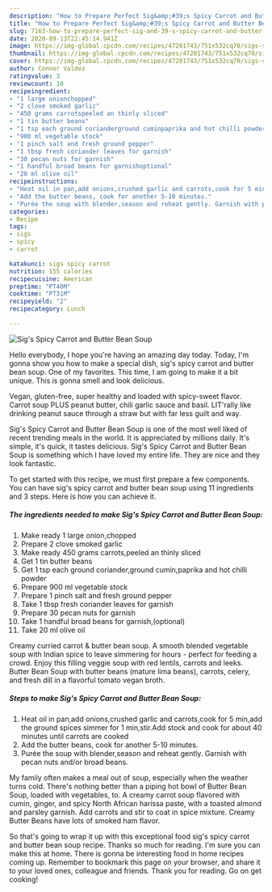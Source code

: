 ```yaml
---
description: "How to Prepare Perfect Sig&amp;#39;s Spicy Carrot and Butter Bean Soup"
title: "How to Prepare Perfect Sig&amp;#39;s Spicy Carrot and Butter Bean Soup"
slug: 7163-how-to-prepare-perfect-sig-and-39-s-spicy-carrot-and-butter-bean-soup
date: 2020-09-13T22:45:14.941Z
image: https://img-global.cpcdn.com/recipes/47201743/751x532cq70/sigs-spicy-carrot-and-butter-bean-soup-recipe-main-photo.jpg
thumbnail: https://img-global.cpcdn.com/recipes/47201743/751x532cq70/sigs-spicy-carrot-and-butter-bean-soup-recipe-main-photo.jpg
cover: https://img-global.cpcdn.com/recipes/47201743/751x532cq70/sigs-spicy-carrot-and-butter-bean-soup-recipe-main-photo.jpg
author: Connor Valdez
ratingvalue: 3
reviewcount: 10
recipeingredient:
- "1 large onionchopped"
- "2 clove smoked garlic"
- "450 grams carrotspeeled an thinly sliced"
- "1 tin butter beans"
- "1 tsp each ground corianderground cuminpaprika and hot chilli powder"
- "900 ml vegetable stock"
- "1 pinch salt and fresh ground pepper"
- "1 tbsp fresh coriander leaves for garnish"
- "30 pecan nuts for garnish"
- "1 handful broad beans for garnishoptional"
- "20 ml olive oil"
recipeinstructions:
- "Heat oil in pan,add onions,crushed garlic and carrots,cook for 5 min,add the ground spices simmer for 1 min,stir.Add stock and cook for about 40 minutes until carrots are cooked"
- "Add the butter beans, cook for another 5-10 minutes."
- "Purée the soup with blender,season and reheat gently. Garnish with pecan nuts and/or broad beans."
categories:
- Recipe
tags:
- sigs
- spicy
- carrot

katakunci: sigs spicy carrot 
nutrition: 155 calories
recipecuisine: American
preptime: "PT40M"
cooktime: "PT31M"
recipeyield: "2"
recipecategory: Lunch

---
```



![Sig&#39;s Spicy Carrot and Butter Bean Soup](https://img-global.cpcdn.com/recipes/47201743/751x532cq70/sigs-spicy-carrot-and-butter-bean-soup-recipe-main-photo.jpg)

Hello everybody, I hope you're having an amazing day today. Today, I'm gonna show you how to make a special dish, sig&#39;s spicy carrot and butter bean soup. One of my favorites. This time, I am going to make it a bit unique. This is gonna smell and look delicious.

Vegan, gluten-free, super healthy and loaded with spicy-sweet flavor. Carrot soup PLUS peanut butter, chili garlic sauce and basil. LIT&#39;rally like drinking peanut sauce through a straw but with far less guilt and way.

Sig&#39;s Spicy Carrot and Butter Bean Soup is one of the most well liked of recent trending meals in the world. It is appreciated by millions daily. It's simple, it's quick, it tastes delicious. Sig&#39;s Spicy Carrot and Butter Bean Soup is something which I have loved my entire life. They are nice and they look fantastic.


To get started with this recipe, we must first prepare a few components. You can have sig&#39;s spicy carrot and butter bean soup using 11 ingredients and 3 steps. Here is how you can achieve it.

<!--inarticleads1-->

##### The ingredients needed to make Sig&#39;s Spicy Carrot and Butter Bean Soup:

1. Make ready 1 large onion,chopped
1. Prepare 2 clove smoked garlic
1. Make ready 450 grams carrots,peeled an thinly sliced
1. Get 1 tin butter beans
1. Get 1 tsp each ground coriander,ground cumin,paprika and hot chilli powder
1. Prepare 900 ml vegetable stock
1. Prepare 1 pinch salt and fresh ground pepper
1. Take 1 tbsp fresh coriander leaves for garnish
1. Prepare 30 pecan nuts for garnish
1. Take 1 handful broad beans for garnish,(optional)
1. Take 20 ml olive oil


Creamy curried carrot &amp; butter bean soup. A smooth blended vegetable soup with Indian spice to leave simmering for hours - perfect for feeding a crowd. Enjoy this filling veggie soup with red lentils, carrots and leeks. Butter Bean Soup with butter beans (mature lima beans), carrots, celery, and fresh dill in a flavorful tomato vegan broth. 

<!--inarticleads2-->

##### Steps to make Sig&#39;s Spicy Carrot and Butter Bean Soup:

1. Heat oil in pan,add onions,crushed garlic and carrots,cook for 5 min,add the ground spices simmer for 1 min,stir.Add stock and cook for about 40 minutes until carrots are cooked
1. Add the butter beans, cook for another 5-10 minutes.
1. Purée the soup with blender,season and reheat gently. Garnish with pecan nuts and/or broad beans.


My family often makes a meal out of soup, especially when the weather turns cold. There&#39;s nothing better than a piping hot bowl of Butter Bean Soup, loaded with vegetables, to. A creamy carrot soup flavored with cumin, ginger, and spicy North African harissa paste, with a toasted almond and parsley garnish. Add carrots and stir to coat in spice mixture. Creamy Butter Beans have lots of smoked ham flavor. 

So that's going to wrap it up with this exceptional food sig&#39;s spicy carrot and butter bean soup recipe. Thanks so much for reading. I'm sure you can make this at home. There is gonna be interesting food in home recipes coming up. Remember to bookmark this page on your browser, and share it to your loved ones, colleague and friends. Thank you for reading. Go on get cooking!
